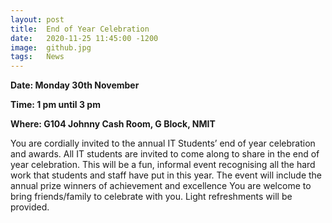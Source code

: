 ```yaml
---
layout: post
title:  End of Year Celebration
date:   2020-11-25 11:45:00 -1200
image:  github.jpg
tags:   News
---
```

**Date:  Monday 30th November**

**Time:  1 pm until 3 pm**

**Where: G104 Johnny Cash Room, G Block, NMIT**

You are cordially invited to the annual IT Students’ end of year celebration and awards.
All IT students are invited to come along to share in the end of year celebration.
This will be a fun, informal event recognising all the hard work that students and staff have put in this year.
The event will include the annual prize winners of achievement and excellence
You are welcome to bring friends/family to celebrate with you.
Light refreshments will be provided.
